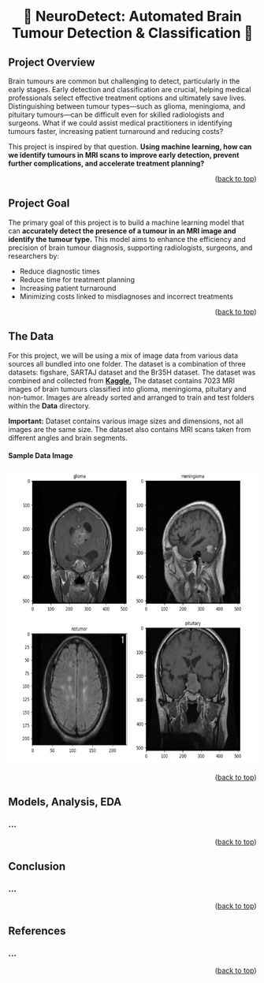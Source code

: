 <a id="readme-top"></a>
<br />
<div align="center">

 # 🧠 NeuroDetect: Automated Brain Tumour Detection & Classification  🧠
</div>
    
## Project Overview
Brain tumours are common but challenging to detect, particularly in the early stages. Early detection and classification are crucial, helping medical professionals select effective treatment options and ultimately save lives. Distinguishing between tumour types—such as glioma, meningioma, and pituitary tumours—can be difficult even for skilled radiologists and surgeons. What if we could assist medical practitioners in identifying tumours faster, increasing patient turnaround and reducing costs? 

This project is inspired by that question. **Using machine learning, how can we identify tumours in MRI scans to improve early detection, prevent further complications, and accelerate treatment planning?**

<p align="right">(<a href="#readme-top">back to top</a>)</p>

## Project Goal
The primary goal of this project is to build a machine learning model that can  **accurately detect the presence of a tumour in an MRI image and identify the tumour type.**  This model aims to enhance the efficiency and precision of brain tumour diagnosis, supporting radiologists, surgeons, and researchers by:

-   Reduce diagnostic times
-   Reduce time for treatment planning
-   Increasing patient turnaround
-   Minimizing costs linked to misdiagnoses and incorrect treatments

<p align="right">(<a href="#readme-top">back to top</a>)</p>

## The Data
For this project, we will be using a mix of image data from various data sources all bundled into one folder. The dataset is a combination of three datasets: figshare, SARTAJ dataset and the Br35H dataset. The dataset was combined and collected from __[Kaggle.](https://www.kaggle.com/datasets/masoudnickparvar/brain-tumor-mri-dataset)__ The dataset contains 7023 MRI images of brain tumours classified into glioma, meningioma, pituitary and non-tumor. Images are already sorted and arranged to train and test folders within the **Data** directory.

**Important:** Dataset contains various image sizes and dimensions, not all images are the same size. The dataset also contains MRI scans taken from different angles and brain segments. 

<h4 id="sample_image"> Sample Data Image </h2>
<img src="images/MRI_Sample_Images.PNG" width=600 height=600>

<p align="right">(<a href="#readme-top">back to top</a>)</p>

## Models, Analysis, EDA
### ...
<p align="right">(<a href="#readme-top">back to top</a>)</p>

## Conclusion
### ...

<p align="right">(<a href="#readme-top">back to top</a>)</p>

## References
### ...
<p align="right">(<a href="#readme-top">back to top</a>)</p>
